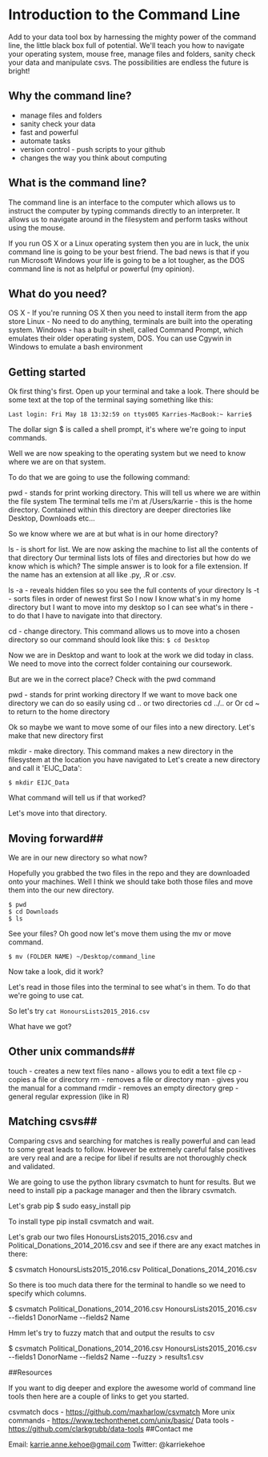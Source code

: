 # Introduction to the Command Line #

Add to your data tool box by harnessing the mighty power of the command line, the little black box full of potential. We'll teach you how to navigate your operating system, mouse free, manage files and folders, sanity check your data and manipulate csvs. The possibilities are endless the future is bright!

## Why the command line? ##

* manage files and folders
* sanity check your data
* fast and powerful
* automate tasks
* version control - push scripts to your github
* changes the way you think about computing

## What is the command line? ##

The command line is an interface to the computer which allows us to instruct the computer by typing commands directly to an interpreter. It allows us to navigate around in the filesystem and perform tasks without using the mouse.

If you run OS X or a Linux operating system then you are in luck, the unix command line is going to be your best friend. The bad news is that if you run Microsoft Windows your life is going to be a lot tougher, as the DOS command line is not as helpful or powerful (my opinion).

## What do you need? ##

OS X - If you're running OS X then you need to install iterm from the app store
Linux - No need to do anything, terminals are built into the operating system.
Windows - has a built-in shell, called Command Prompt, which emulates their older operating system, DOS. You can use Cgywin in Windows to emulate a bash environment

## Getting started ##

Ok first thing's first. Open up your terminal and take a look. There should be some text at the top of the terminal saying something like this:

```Last login: Fri May 18 13:32:59 on ttys005 Karries-MacBook:~ karrie$```

The dollar sign $ is called a shell prompt, it's where we're going to input commands.

Well we are now speaking to the operating system but we need to know where we are on that system.

To do that we are going to use the following command:

pwd - stands for print working directory. This will tell us where we are within the file system
The terminal tells me i'm at /Users/karrie - this is the home directory. Contained within this directory are deeper directories like Desktop, Downloads etc...

So we know where we are at but what is in our home directory?

ls - is short for list. We are now asking the machine to list all the contents of that directory
Our terminal lists lots of files and directories but how do we know which is which? The simple answer is to look for a file extension. If the name has an extension at all like .py, .R or .csv.

ls -a - reveals hidden files so you see the full contents of your directory
ls -t - sorts files in order of newest first
So I now I know what's in my home directory but I want to move into my desktop so I can see what's in there - to do that I have to navigate into that directory.

cd - change directory. This command allows us to move into a chosen directory so our command should look like this:
`$ cd Desktop`

Now we are in Desktop and want to look at the work we did today in class. We need to move into the correct folder containing our coursework.

But are we in the correct place? Check with the pwd command

pwd - stands for print working directory
If we want to move back one directory we can do so easily using cd .. or two directories cd ../.. or Or cd ~ to return to the home directory

Ok so maybe we want to move some of our files into a new directory. Let's make that new directory first

mkdir - make directory. This command makes a new directory in the filesystem at the location you have navigated to
Let's create a new directory and call it 'EIJC_Data':

`$ mkdir EIJC_Data`

What command will tell us if that worked?

Let's move into that directory.

## Moving forward##

We are in our new directory so what now?

Hopefully you grabbed the two files in the repo and they are downloaded onto your machines. Well I think we should take both those files and move them into the our new directory.

```$ cd ../..
$ pwd
$ cd Downloads
$ ls
```

See your files? Oh good now let's move them using the mv or move command.

`$ mv (FOLDER NAME) ~/Desktop/command_line`

Now take a look, did it work?

Let's read in those files into the terminal to see what's in them. To do that we're going to use cat.

So let's try `cat HonoursLists2015_2016.csv`

What have we got?

## Other unix commands##

touch - creates a new text files
nano - allows you to edit a text file
cp - copies a file or directory
rm - removes a file or directory
man - gives you the manual for a command
rmdir - removes an empty directory
grep - general regular expression (like in R)

## Matching csvs##

Comparing csvs and searching for matches is really powerful and can lead to some great leads to follow. However be extremely careful false positives are very real and are a recipe for libel if results are not thoroughly check and validated.

We are going to use the python library csvmatch to hunt for results. But we need to install pip a package manager and then the library csvmatch.

Let's grab pip $ sudo easy_install pip

To install type pip install csvmatch and wait.

Let's grab our two files HonoursLists2015_2016.csv and Political_Donations_2014_2016.csv and see if there are any exact matches in there:

$ csvmatch HonoursLists2015_2016.csv Political_Donations_2014_2016.csv

So there is too much data there for the terminal to handle so we need to specify which columns.

$ csvmatch Political_Donations_2014_2016.csv HonoursLists2015_2016.csv --fields1 DonorName --fields2 Name

Hmm let's try to fuzzy match that and output the results to csv

$ csvmatch Political_Donations_2014_2016.csv HonoursLists2015_2016.csv --fields1 DonorName --fields2 Name --fuzzy > results1.csv

##Resources

If you want to dig deeper and explore the awesome world of command line tools then here are a couple of links to get you started.

csvmatch docs - https://github.com/maxharlow/csvmatch
More unix commands - https://www.techonthenet.com/unix/basic/
Data tools - https://github.com/clarkgrubb/data-tools
##Contact me

Email: karrie.anne.kehoe@gmail.com Twitter: @karriekehoe

